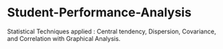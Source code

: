# Student-Performance-Analysis
Statistical Techniques applied : Central tendency, Dispersion, Covariance, and Correlation with Graphical Analysis.
